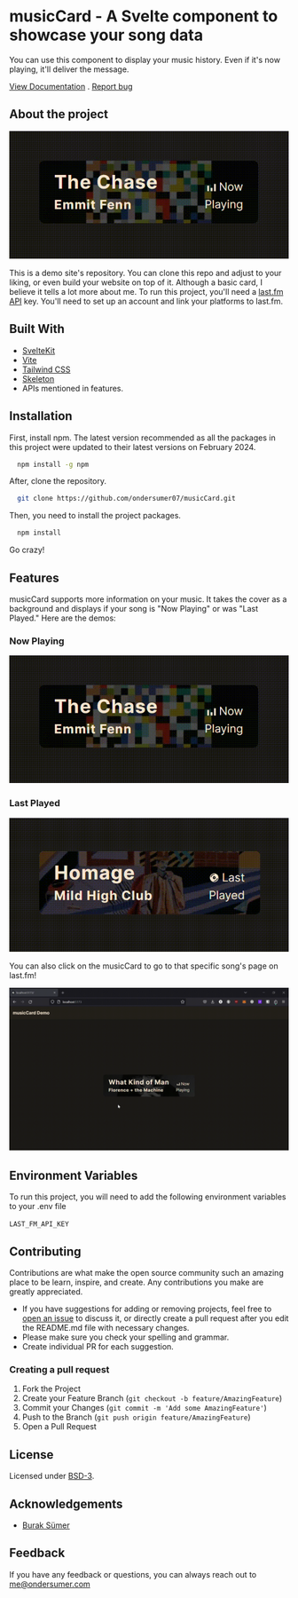 # musicCard - A Svelte component to showcase your song data

You can use this component to display your music history. Even if it's now playing, it'll deliver the message.

[View Documentation](https://ondersumer.com) . [Report bug](https://github.com/ondersumer07/musicCard/issues)

## About the project
![Now Playing Demo](https://raw.githubusercontent.com/ondersumer07/musicCard/master/static/demos/gif/nowPlayingDemo.gif)

This is a demo site's repository. You can clone this repo and adjust to your liking, or even build your website on top of it. Although a basic card, I believe it tells a lot more about me. To run this project, you'll need a [last.fm API](https://www.last.fm/api) key. You'll need to set up an account and link your platforms to last.fm.

## Built With

- [SvelteKit](https://kit.svelte.dev/)
- [Vite](https://vitejs.dev/)
- [Tailwind CSS](https://tailwindcss.com/)
- [Skeleton](https://www.skeleton.dev/)
- APIs mentioned in features.

## Installation

First, install npm. The latest version recommended as all the packages in this project were updated to their latest versions on February 2024.

```bash
  npm install -g npm
```

After, clone the repository.

```bash
  git clone https://github.com/ondersumer07/musicCard.git
```

Then, you need to install the project packages.

```bash
  npm install
```

Go crazy!

## Features

musicCard supports more information on your music. It takes the cover as a background and displays if your song is "Now Playing" or was "Last Played." Here are the demos:

### Now Playing
![Now Playing Demo](https://raw.githubusercontent.com/ondersumer07/musicCard/master/static/demos/gif/nowPlayingDemo.gif)

### Last Played
![Last Played Demo](https://raw.githubusercontent.com/ondersumer07/musicCard/master/static/demos/gif/lastPlayedDemo.gif)

You can also click on the musicCard to go to that specific song's page on last.fm!

![Link Click Demo](https://raw.githubusercontent.com/ondersumer07/musicCard/master/static/demos/gif/linkClickDemo.gif)

## Environment Variables

To run this project, you will need to add the following environment variables to your .env file

`LAST_FM_API_KEY`

## Contributing

Contributions are what make the open source community such an amazing place to be learn, inspire, and create. Any contributions you make are greatly appreciated.

- If you have suggestions for adding or removing projects, feel free to [open an issue](https://github.com/ondersumer07/musicCard/issues) to discuss it, or directly create a pull request after you edit the README.md file with necessary changes.
- Please make sure you check your spelling and grammar.
- Create individual PR for each suggestion.

### Creating a pull request

1. Fork the Project
2. Create your Feature Branch (`git checkout -b feature/AmazingFeature`)
3. Commit your Changes (`git commit -m 'Add some AmazingFeature'`)
4. Push to the Branch (`git push origin feature/AmazingFeature`)
5. Open a Pull Request

## License

Licensed under [BSD-3](https://opensource.org/license/BSD-3-clause/).

## Acknowledgements

 - [Burak Sümer](https://github.com/burraksumer)

## Feedback

If you have any feedback or questions, you can always reach out to me@ondersumer.com
